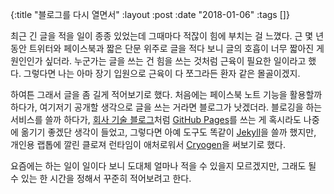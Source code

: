 {:title  "블로그를 다시 열면서"
 :layout :post
 :date   "2018-01-06"
 :tags   []}

최근 긴 글을 적을 일이 종종 있었는데 그때마다 적잖이 힘에 부치는 걸 느꼈다. 근 몇 년 동안 트위터와 페이스북과 짧은 단문 위주로 글을 적다 보니 글의 호흡이 너무 짧아진 게 원인인가 싶더라. 누군가는 글을 쓰는 건 힘을 쓰는 것처럼 근육이 필요한 일이라고 했다. 그렇다면 나는 아마 장기 입원으로 근육이 다 쪼그라든 환자 같은 몰골이겠지.

하여튼 그래서 글을 좀 길게 적어보기로 했다. 처음에는 페이스북 노트 기능을 활용할까 하다가, 여기저기 공개할 생각으로 글을 쓰는 거라면 블로그가 낫겠더라. 블로깅을 하는 서비스를 쓸까 하다가, [회사 기술 블로그](https://spoqa.github.io)처럼 [GitHub Pages](https://pages.github.com/)를 쓰는 게 혹시라도 나중에 옮기기 좋겠단 생각이 들었고, 그렇다면 아예 도구도 똑같이 [Jekyll](https://jekyllrb.com/)을 쓸까 했지만, 개인용 랩톱에 깔린 클로져 런타임이 애처로워서 [Cryogen](http://cryogenweb.org)을 써보기로 했다.

요즘에는 하는 일이 일이다 보니 도대체 얼마나 적을 수 있을지 모르겠지만, 그래도 될 수 있는 한 시간을 정해서 꾸준히 적어보려고 한다.
